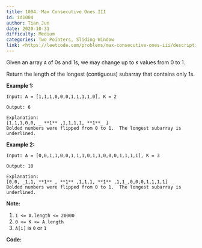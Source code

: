 ```yaml
---
title: 1004. Max Consecutive Ones III
id: id1004
author: Tian Jun
date: 2020-10-31
difficulty: Medium
categories: Two Pointers, Sliding Window
link: <https://leetcode.com/problems/max-consecutive-ones-iii/description/>
---
```


Given an array `A` of 0s and 1s, we may change up to `K` values from 0 to 1.

Return the length of the longest (contiguous) subarray that contains only 1s.



**Example 1:**
            
	Input: A = [1,1,1,0,0,0,1,1,1,1,0], K = 2    
	Output: 6    
	Explanation:    [1,1,1,0,0, _ **1** ,1,1,1,1, **1**_ ]    Bolded numbers were flipped from 0 to 1.  The longest subarray is underlined.

**Example 2:**
            
	Input: A = [0,0,1,1,0,0,1,1,1,0,1,1,0,0,0,1,1,1,1], K = 3    
	Output: 10    
	Explanation:    [0,0, _1,1, **1** , **1** ,1,1,1, **1** ,1,1_,0,0,0,1,1,1,1]    Bolded numbers were flipped from 0 to 1.  The longest subarray is underlined.    



**Note:**

  1. `1 <= A.length <= 20000`
  2. `0 <= K <= A.length`
  3. `A[i]` is `0` or `1` 


**Code:**
